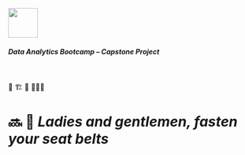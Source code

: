 <img src="https://bit.ly/2VnXWr2" width="60">

##### *Data Analytics Bootcamp* – Capstone Project

<br>

🚧 🏗 🤯 👨🏻‍💻

# 🔜 🛫 *Ladies and gentlemen, fasten your seat belts*

<br>

<br>

<br>
